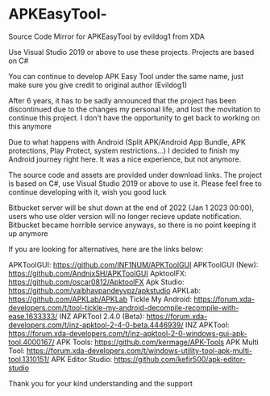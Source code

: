 # APKEasyTool-
Source Code Mirror for APKEasyTool by evildog1 from XDA

Use Visual Studio 2019 or above to use these projects. Projects are based on C#

You can continue to develop APK Easy Tool under the same name, just make sure you give credit to original author (Evildog1)

After 6 years, it has to be sadly announced that the project has been discontinued due to the changes my personal life, and lost the movitation to continue this project. I don't have the opportunity to get back to working on this anymore

Due to what happens with Android (Split APK/Android App Bundle, APK protections, Play Protect, system restrictions...) I decided to finish my Android journey right here. It was a nice experience, but not anymore.

The source code and assets are provided under download links. The project is based on C#, use Visual Studio 2019 or above to use it. Please feel free to continue developing with it, wish you good luck

Bitbucket server will be shut down at the end of 2022 (Jan 1 2023 00:00), users who use older version will no longer recieve update notification. Bitbucket became horrible service anyways, so there is no point keeping it up anymore

If you are looking for alternatives, here are the links below:

APKToolGUI: https://github.com/INF1NUM/APKToolGUI
APKToolGUI (New): https://github.com/AndnixSH/APKToolGUI
ApktoolFX: https://github.com/oscar0812/ApktoolFX
Apk Studio: https://github.com/vaibhavpandeyvpz/apkstudio
APKLab: https://github.com/APKLab/APKLab
Tickle My Android: https://forum.xda-developers.com/t/tool-tickle-my-android-decompile-recompile-with-ease.1633333/
INZ APKTool 2.4.0 (Beta): https://forum.xda-developers.com/t/inz-apktool-2-4-0-beta.4446939/
INZ APKTool: https://forum.xda-developers.com/t/inz-apktool-2-0-windows-gui-apk-tool.4000167/
APK Tools: https://github.com/kermage/APK-Tools
APK Multi Tool: https://forum.xda-developers.com/t/windows-utility-tool-apk-multi-tool.1310151/
APK Editor Studio: https://github.com/kefir500/apk-editor-studio

Thank you for your kind understanding and the support